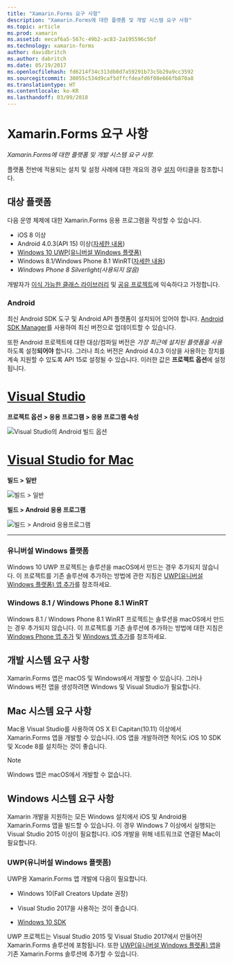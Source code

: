 ```yaml
---
title: "Xamarin.Forms 요구 사항"
description: "Xamarin.Forms에 대한 플랫폼 및 개발 시스템 요구 사항"
ms.topic: article
ms.prod: xamarin
ms.assetid: eecaf6a5-567c-49b2-ac83-2a195596c5bf
ms.technology: xamarin-forms
author: davidbritch
ms.author: dabritch
ms.date: 05/19/2017
ms.openlocfilehash: fd6214f34c313db0d7a59291b73c5b29a9cc3592
ms.sourcegitcommit: 30055c534d9caf5dffcfdeafd6f08e666fb870a8
ms.translationtype: HT
ms.contentlocale: ko-KR
ms.lasthandoff: 03/09/2018
---
```

# <a name="xamarinforms-requirements"></a>Xamarin.Forms 요구 사항

_Xamarin.Forms에 대한 플랫폼 및 개발 시스템 요구 사항._

플랫폼 전반에 적용되는 설치 및 설정 사례에 대한 개요의 경우 [설치](~/cross-platform/get-started/installation/index.md) 아티클을 참조합니다.

## <a name="target-platforms"></a>대상 플랫폼

다음 운영 체제에 대한 Xamarin.Forms 응용 프로그램을 작성할 수 있습니다.

-  iOS 8 이상
-  Android 4.0.3(API 15) 이상([자세한 내용](#android))
-  [Windows 10 UWP(유니버설 Windows 플랫폼)](#windows10)
-  Windows 8.1/Windows Phone 8.1 WinRT([자세한 내용](#windows))
-  *Windows Phone 8 Silverlight(사용되지 않음)*

개발자가 [이식 가능한 클래스 라이브러리](~/cross-platform/app-fundamentals/pcl.md) 및 [공유 프로젝트](~/cross-platform/app-fundamentals/shared-projects.md)에 익숙하다고 가정합니다.

<a name="android" />

### <a name="android"></a>Android

최신 Android SDK 도구 및 Android API 플랫폼이 설치되어 있어야 합니다. [Android SDK Manager](~/android/get-started/installation/android-sdk.md)를 사용하여 최신 버전으로 업데이트할 수 있습니다.

또한 Android 프로젝트에 대한 대상/컴파일 버전은 *가장 최근에 설치된 플랫폼을 사용*하도록 설정**되어야** 합니다. 그러나 최소 버전은 Android 4.0.3 이상을 사용하는 장치를 계속 지원할 수 있도록 API 15로 설정될 수 있습니다. 이러한 값은 **프로젝트 옵션**에 설정됩니다.

# <a name="visual-studiotabvswin"></a>[Visual Studio](#tab/vswin)

**프로젝트 옵션 > 응용 프로그램 > 응용 프로그램 속성**

![](installation-images/options-android-vs-sml.png "Visual Studio의 Android 빌드 옵션")

# <a name="visual-studio-for-mactabvsmac"></a>[Visual Studio for Mac](#tab/vsmac)

**빌드 > 일반**

![](installation-images/options-general-sml.png "빌드 > 일반")

**빌드 > Android 응용 프로그램**

![](installation-images/options-android-sml.png "빌드 > Android 응용프로그램")

-----


<a name="windows10" />

### <a name="universal-windows-platform"></a>유니버설 Windows 플랫폼

Windows 10 UWP 프로젝트는 솔루션을 macOS에서 만드는 경우 추가되지 않습니다. 이 프로젝트를 기존 솔루션에 추가하는 방법에 관한 지침은 [UWP(유니버설 Windows 플랫폼) 앱 추가](~/xamarin-forms/platform/windows/installation/universal.md)를 참조하세요.


<a name="windows" />

### <a name="windows-81--windows-phone-81-winrt"></a>Windows 8.1 / Windows Phone 8.1 WinRT

Windows 8.1 / Windows Phone 8.1 WinRT 프로젝트는 솔루션을 macOS에서 만드는 경우 추가되지 않습니다. 이 프로젝트를 기존 솔루션에 추가하는 방법에 대한 지침은 [Windows Phone 앱 추가](~/xamarin-forms/platform/windows/installation/phone.md) 및 [Windows 앱 추가](~/xamarin-forms/platform/windows/installation/tablet.md)를 참조하세요.


## <a name="development-system-requirements"></a>개발 시스템 요구 사항

Xamarin.Forms 앱은 macOS 및 Windows에서 개발할 수 있습니다. 그러나 Windows 버전 앱을 생성하려면 Windows 및 Visual Studio가 필요합니다.

## <a name="mac-system-requirements"></a>Mac 시스템 요구 사항

Mac용 Visual Studio를 사용하여 OS X El Capitan(10.11) 이상에서 Xamarin.Forms 앱을 개발할 수 있습니다. iOS 앱을 개발하려면 적어도 iOS 10 SDK 및 Xcode 8를 설치하는 것이 좋습니다.

> [!NOTE]
>  Windows 앱은 macOS에서 개발할 수 없습니다.

## <a name="windows-system-requirements"></a>Windows 시스템 요구 사항

Xamarin 개발을 지원하는 모든 Windows 설치에서 iOS 및 Android용 Xamarin.Forms 앱을 빌드할 수 있습니다. 이 경우 Windows 7 이상에서 실행되는 Visual Studio 2015 이상이 필요합니다. iOS 개발을 위해 네트워크로 연결된 Mac이 필요합니다.

### <a name="universal-windows-platform-uwp"></a>UWP(유니버설 Windows 플랫폼)

UWP용 Xamarin.Forms 앱 개발에 다음이 필요합니다.

* Windows 10(Fall Creators Update 권장)

* Visual Studio 2017을 사용하는 것이 좋습니다.

* [Windows 10 SDK](https://dev.windows.com/downloads/windows-10-sdk)

UWP 프로젝트는 Visual Studio 2015 및 Visual Studio 2017에서 만들어진 Xamarin.Forms 솔루션에 포함됩니다.
또한 [UWP(유니버설 Windows 플랫폼) 앱](~/xamarin-forms/platform/windows/installation/universal.md)을 기존 Xamarin.Forms 솔루션에 추가할 수 있습니다.

